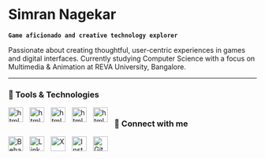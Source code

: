 # Simran Nagekar

**`Game aficionado and creative technology explorer`**

Passionate about creating thoughtful, user-centric experiences in games and digital interfaces. Currently studying Computer Science with a focus on Multimedia & Animation at REVA University, Bangalore.

---

### 🧰 Tools & Technologies

<img align="left" alt="html" width="30px" style="padding-right:10px;" src="https://cdn.jsdelivr.net/gh/devicons/devicon@latest/icons/photoshop/photoshop-original.svg" />
<img align="left" alt="html" width="30px" style="padding-right:10px;" src="https://cdn.jsdelivr.net/gh/devicons/devicon@latest/icons/illustrator/illustrator-plain.svg" />
<img align="left" alt="html" width="30px" style="padding-right:10px;" src="https://cdn.jsdelivr.net/gh/devicons/devicon@latest/icons/unity/unity-original.svg" />
<img align="left" alt="html" width="30px" style="padding-right:10px;" src="https://cdn.jsdelivr.net/gh/devicons/devicon@latest/icons/figma/figma-original.svg" />
<img align="left" alt="html" width="30px" style="padding-right:10px;"  src="https://cdn.jsdelivr.net/gh/devicons/devicon@latest/icons/maya/maya-original.svg" />


#

### 📱 Connect with me

<a href="https://www.behance.net/simrannagekar" target="_blank">
    <img align="left" alt="Behance" width="30px" style="padding-right:10px;" src="https://img.icons8.com/ios-filled/ffffff/behance.png" />
</a>
<a href="https://www.linkedin.com/in/simransn/" target="_blank">
    <img align="left" alt="LinkedIn" width="30px" style="padding-right:10px;" src="https://img.icons8.com/ios-filled/ffffff/linkedin.png" />
</a>
<a href="https://x.com/s1mran0" target="_blank">
    <img align="left" alt="X" width="30px" style="padding-right:10px;" src="https://img.icons8.com/ios-filled/ffffff/twitter.png" />
</a>
<a href="https://www.instagram.com/simran.nagekar?igsh=bHV5MWkwemk4dW0x&utm_source=qr" target="_blank">
    <img align="left" alt="Instagram" width="30px" style="padding-right:10px;" src="https://img.icons8.com/ios-filled/ffffff/instagram-new.png" />
</a>
<a href="https://github.com/breeze-sn" target="_blank">
    <img align="left" alt="GitHub" width="30px" style="padding-right:10px;" src="https://img.icons8.com/ios-filled/ffffff/github.png" />
</a>



